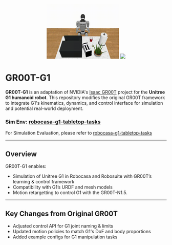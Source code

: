 <div align="center">
<img src="media/g1_gr00t_transfer_frontview.gif" width="45%">
<img src="media/g1_gr00t_transfer_egoview.gif" width="45%">
</div>

# GR00T-G1

**GR00T-G1** is an adaptation of NVIDIA's [Isaac GR00T](https://github.com/NVIDIA/Isaac-GR00T) project for the **Unitree G1 humanoid robot**.
This repository modifies the original GR00T framework to integrate G1's kinematics, dynamics, and control interface for simulation and potential real-world deployment.

### Sim Env: [robocasa-g1-tabletop-tasks](https://github.com/hogunkee/robocasa_g1)

For Simulation Evaluation, please refer to [robocasa-g1-tabletop-tasks](https://github.com/hogunkee/robocasa_g1)

---

## Overview

GR00T-G1 enables:
- Simulation of Unitree G1 in Robocasa and Robosuite with GR00T’s learning & control framework
- Compatibility with G1’s URDF and mesh models
- Motion retargetting to control G1 with the GR00T-N1.5.

---

## Key Changes from Original GR00T
- Adjusted control API for G1 joint naming & limits
- Updated motion policies to match G1's DoF and body proportions
- Added example configs for G1 manipulation tasks

